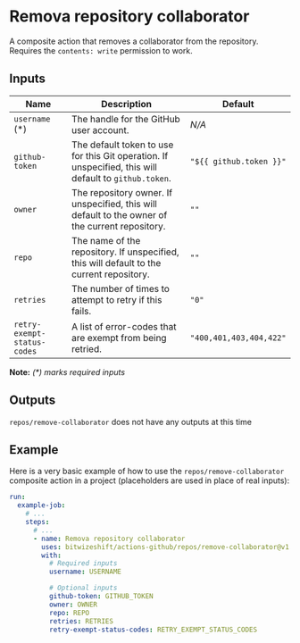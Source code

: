 # Remova repository collaborator

<!-- These docs are generated by a tool -->

A composite action that removes a collaborator from the repository.
Requires the `contents: write` permission to work.

## Inputs

| Name | Description | Default |
|------|-------------|---------|
| `username` (*) | The handle for the GitHub user account. | _N/A_ |
| `github-token` | The default token to use for this Git operation. If unspecified, this will default to `github.token`.  | `"${{ github.token }}"` |
| `owner` | The repository owner. If unspecified, this will default to the owner of the current repository.  | `""` |
| `repo` | The name of the repository. If unspecified, this will default to the current repository.  | `""` |
| `retries` | The number of times to attempt to retry if this fails.  | `"0"` |
| `retry-exempt-status-codes` | A list of error-codes that are exempt from being retried.  | `"400,401,403,404,422"` |

**Note:** _(*) marks required inputs_

## Outputs

`repos/remove-collaborator` does not have any outputs at this time

## Example

Here is a very basic example of how to use the `repos/remove-collaborator` composite action
in a project (placeholders are used in place of real inputs):

```yaml
run:
  example-job:
    # ... 
    steps:
      # ... 
      - name: Remova repository collaborator
        uses: bitwizeshift/actions-github/repos/remove-collaborator@v1
        with:
          # Required inputs
          username: USERNAME

          # Optional inputs
          github-token: GITHUB_TOKEN
          owner: OWNER
          repo: REPO
          retries: RETRIES
          retry-exempt-status-codes: RETRY_EXEMPT_STATUS_CODES
```
